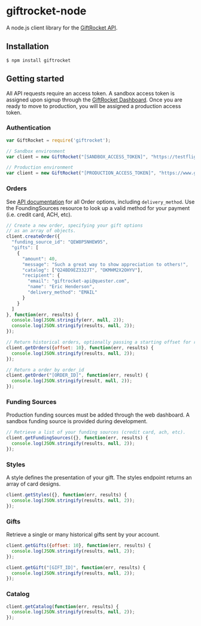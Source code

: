 giftrocket-node
==============

A node.js client library for the [GiftRocket API][1].

## Installation

```console
$ npm install giftrocket
```

## Getting started

All API requests require an access token.  A sandbox access token is assigned upon signup through the [GiftRocket Dashboard][2]. Once you are ready to move to production, you will be assigned a production access token.

### Authentication

```javascript
var GiftRocket = require('giftrocket');

// Sandbox environment
var client = new GiftRocket("[SANDBOX_ACCESS_TOKEN]", "https://testflight.giftrocket.com");

// Production environment
var client = new GiftRocket("[PRODUCTION_ACCESS_TOKEN]", "https://www.giftrocket.com");
```


### Orders

See [API documentation][3] for all Order options, including `delivery_method`.  Use the FoundingSources resource to look up a valid method for your payment (i.e. credit card, ACH, etc).

```javascript
// Create a new order, specifying your gift options
// as an array of objects.
client.createOrder({
  "funding_source_id": "QEW8P5NHEW95",
  "gifts": [
    {
      "amount": 40,
      "message": "Such a great way to show appreciation to others!",
      "catalog": ["Q24BD9EZ332JT", "OKMHM2X2OHYV"],
      "recipient": {
        "email": "giftrocket-api@quester.com",
        "name": "Eric Henderson",
        "delivery_method": "EMAIL"
      }
    }
  ]
}, function(err, results) {
  console.log(JSON.stringify(err, null, 2));
  console.log(JSON.stringify(results, null, 2));
});

// Return historical orders, optionally passing a starting offset for results.
client.getOrders({offset: 10}, function(err, results) {
  console.log(JSON.stringify(results, null, 2));
});

// Return a order by order_id
client.getOrder("[ORDER_ID]", function(err, result) {
  console.log(JSON.stringify(result, null, 2));
});
```

### Funding Sources
Production funding sources must be added through the web dashboard. A sandbox funding source is provided during development.

```javascript
// Retrieve a list of your funding sources (credit card, ach, etc).
client.getFundingSources({}, function(err, results) {
  console.log(JSON.stringify(results, null, 2));
});
```

### Styles
A style defines the presentation of your gift.  The styles endpoint returns an array of card designs.

```javascript
client.getStyles({}, function(err, results) {
  console.log(JSON.stringify(results, null, 2));
});
```

### Gifts
Retrieve a single or many historical gifts sent by your account.

```javascript
client.getGifts({offset: 10}, function(err, results) {
  console.log(JSON.stringify(results, null, 2));
});

client.getGift("[GIFT_ID]", function(err, results) {
  console.log(JSON.stringify(results, null, 2));
});
```

### Catalog

```javascript
client.getCatalog(function(err, results) {
  console.log(JSON.stringify(results, null, 2));
});
```

[1]: https://giftrocket.com/docs
[2]: https://giftrocket.com/rewards
[3]: https://giftrocket.com/docs
